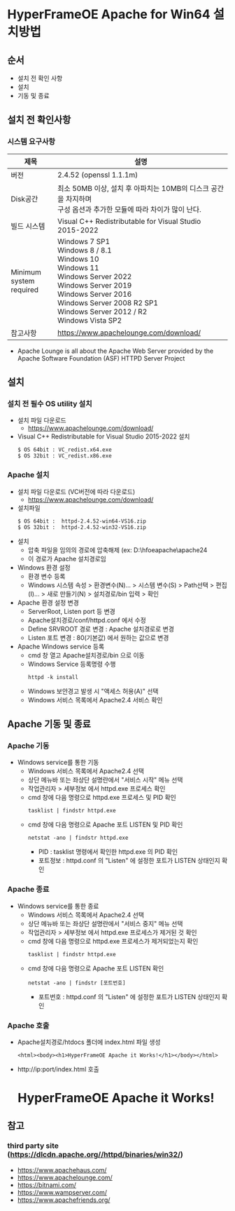 # HyperFrameOE Apache for Win64 설치방법

## 순서
- 설치 전 확인 사항
- 설치
- 기동 및 종료

## 설치 전 확인사항

### 시스템 요구사항
|제목|설명|
|----------|---------------------|
|버전|2.4.52 (openssl 1.1.1m)|
|Disk공간|최소 50MB 이상, 설치 후 아파치는 10MB의 디스크 공간을 차지하며<br>구성 옵션과 추가한 모듈에 따라 차이가 많이 난다.|
|빌드 시스템|Visual C++ Redistributable for Visual Studio 2015-2022|
|Minimum<br>system required|Windows 7 SP1<br>Windows 8 / 8.1<br>Windows 10<br>Windows 11<br>Windows Server 2022<br>Windows Server 2019<br>Windows Server 2016<br>Windows Server 2008 R2 SP1<br>Windows Server 2012 / R2<br>Windows Vista SP2|
|참고사항|https://www.apachelounge.com/download/|
* Apache Lounge is all about the Apache Web Server provided by the Apache Software Foundation (ASF) HTTPD Server Project



## 설치

### 설치 전 필수 OS utility 설치
- 설치 파일 다운로드
  - https://www.apachelounge.com/download/ 
- Visual C++ Redistributable for Visual Studio 2015-2022 설치
  ```
  $ OS 64bit : VC_redist.x64.exe
  $ OS 32bit : VC_redist.x86.exe
  ```

### Apache 설치
- 설치 파일 다운로드 (VC버전에 따라 다운로드)
  - https://www.apachelounge.com/download/
- 설치파일
  ```
  $ OS 64bit :  httpd-2.4.52-win64-VS16.zip 
  $ OS 32bit :  httpd-2.4.52-win32-VS16.zip
  ```
- 설치
  - 압축 파일을 임의의 경로에 압축해제 (ex: D:\hfoeapache\apache24
  - 이 경로가 Apache 설치경로임
- Windows 환경 설정
  - 환경 변수 등록
  - Windows 시스템 속성 > 환경변수(N)... > 시스템 변수(S) > Path선택 > 편집(I)... > 새로 만들기(N) > 설치경로/bin 입력 > 확인
- Apache 환경 설정 변경
  - ServerRoot, Listen port 등 변경
  - Apache설치경로/conf/httpd.conf 에서 수정
  - Define SRVROOT 경로 변경 : Apache 설치경로로 변경
  - Listen 포트 변경 : 80(기본값) 에서 원하는 값으로 변경
- Apache Windows service 등록
  - cmd 창 열고 Apache설치경로/bin 으로 이동
  - Windows Service 등록명령 수행
    ```
    httpd -k install
    ```
  - Windows 보안경고 발생 시 "액세스 허용(A)" 선택
  - Windows 서비스 목록에서 Apache2.4 서비스 확인


## Apache 기동 및 종료

### Apache 기동
- Windows service를 통한 기동
  - Windows 서비스 목록에서 Apache2.4 선택
  - 상단 메뉴바 또는 좌상단 설명란에서 "서비스 시작" 메뉴 선택
  - 작업관리자 > 세부정보 에서 httpd.exe 프로세스 확인
  - cmd 창에 다음 명령으로 httpd.exe 프로세스 및 PID 확인
    ```
    tasklist | findstr httpd.exe
    ```
  - cmd 창에 다음 명령으로 Apache 포트 LISTEN 및 PID 확인
    ```
    netstat -ano | findstr httpd.exe
    ```
    - PID : tasklist 명령에서 확인한 httpd.exe 의 PID 확인
    - 포트정보 : httpd.conf 의 "Listen" 에 설정한 포트가 LISTEN 상태인지 확인

### Apache 종료
- Windows service를 통한 종료
  - Windows 서비스 목록에서 Apache2.4 선택
  - 상단 메뉴바 또는 좌상단 설명란에서 "서비스 중지" 메뉴 선택
  - 작업관리자 > 세부정보 에서 httpd.exe 프로세스가 제거된 것 확인
  - cmd 창에 다음 명령으로 httpd.exe 프로세스가 제거되었는지 확인
    ```
    tasklist | findstr httpd.exe
    ```
  - cmd 창에 다음 명령으로 Apache 포트 LISTEN 확인
    ```
    netstat -ano | findstr [포트번호]
    ```
    - 포트번호 : httpd.conf 의 "Listen" 에 설정한 포트가 LISTEN 상태인지 확인


### Apache 호출
- Apache설치경로/htdocs 폴더에 index.html 파일 생성
  ```
  <html><body><h1>HyperFrameOE Apache it Works!</h1></body></html>
  ```
- http://ip:port/index.html 호출

  HyperFrameOE Apache it Works!
  =============================


## 참고

### third party site (https://dlcdn.apache.org//httpd/binaries/win32/)
- https://www.apachehaus.com/
- https://www.apachelounge.com/
- https://bitnami.com/
- https://www.wampserver.com/
- https://www.apachefriends.org/



